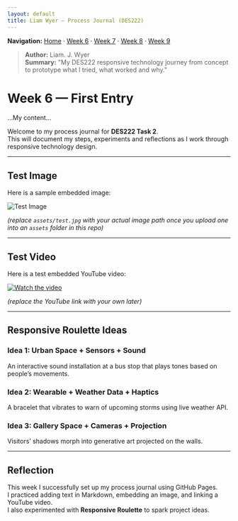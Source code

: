 ```yaml
---
layout: default
title: Liam Wyer – Process Journal (DES222)
---
```

**Navigation:** [Home](/Process-Journal-Task-2/) · [Week 6](./weeks/week6) · [Week 7](./weeks/week7) · [Week 8](./weeks/week8) · [Week 9](./weeks/week9)

> **Author:** Liam. J. Wyer  
> **Summary:** "My DES222 responsive technology journey from concept to prototype what I tried, what worked and why."

# Week 6 — First Entry
…My content…


Welcome to my process journal for **DES222 Task 2**.  
This will document my steps, experiments and reflections as I work through responsive technology design.

---

## Test Image
Here is a sample embedded image:

![Test Image](assets/test.jpg)

*(replace `assets/test.jpg` with your actual image path once you upload one into an `assets` folder in this repo)*

---

## Test Video
Here is a test embedded YouTube video:

[![Watch the video](https://img.youtube.com/vi/dQw4w9WgXcQ/0.jpg)](https://www.youtube.com/watch?v=dQw4w9WgXcQ)

*(replace the YouTube link with your own later)*

---

## Responsive Roulette Ideas

### Idea 1: Urban Space + Sensors + Sound
An interactive sound installation at a bus stop that plays tones based on people’s movements.

### Idea 2: Wearable + Weather Data + Haptics
A bracelet that vibrates to warn of upcoming storms using live weather API.

### Idea 3: Gallery Space + Cameras + Projection
Visitors’ shadows morph into generative art projected on the walls.

---

## Reflection
This week I successfully set up my process journal using GitHub Pages.  
I practiced adding text in Markdown, embedding an image, and linking a YouTube video.  
I also experimented with **Responsive Roulette** to spark project ideas.
